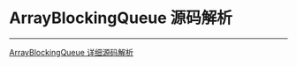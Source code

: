 # ArrayBlockingQueue 源码解析
---

[ArrayBlockingQueue 详细源码解析](https://juejin.cn/post/6844903989788540941)
